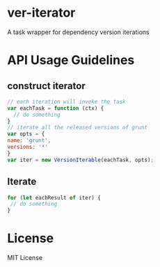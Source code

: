# ver-iterator
A task wrapper for dependency version iterations

# API Usage Guidelines
## construct iterator
```javascript
// each iteration will invoke the task
var eachTask = function (ctx) {
  // do something
}
// iterate all the released versions of grunt
var opts = {
name: 'grunt',
versions: '*'
}
var iter = new VersionIterable(eachTask, opts);
```

## Iterate
```javascript
for (let eachResult of iter) {
 // do something
}
```

# License
  MIT License
